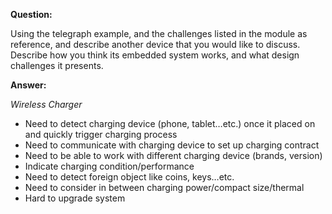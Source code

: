**Question:**

Using the telegraph example, and the challenges listed in the module as reference, and describe another device that you would like to discuss. Describe how you think its embedded system works, and what design challenges it presents.



**Answer:**

*Wireless Charger*

* Need to detect charging device (phone, tablet…etc.) once it placed on and quickly trigger charging process
* Need to communicate with charging device to set up charging contract
* Need to be able to work with different charging device (brands, version)
* Indicate charging condition/performance
* Need to detect foreign object like coins, keys…etc.
* Need to consider in between charging power/compact size/thermal 
* Hard to upgrade system

